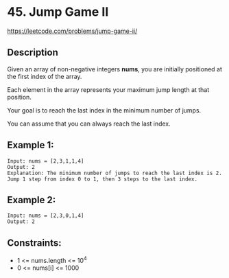 # 45. Jump Game II

https://leetcode.com/problems/jump-game-ii/

## Description

Given an array of non-negative integers __nums__, you are initially positioned at the first index of the array.

Each element in the array represents your maximum jump length at that position.

Your goal is to reach the last index in the minimum number of jumps.

You can assume that you can always reach the last index.

## Example 1:

    Input: nums = [2,3,1,1,4]
    Output: 2
    Explanation: The minimum number of jumps to reach the last index is 2. Jump 1 step from index 0 to 1, then 3 steps to the last index.

## Example 2:

    Input: nums = [2,3,0,1,4]
    Output: 2

## Constraints:

- 1 <= nums.length <= 10<sup>4</sup>
- 0 <= nums[i] <= 1000